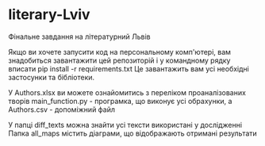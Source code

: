 # literary-Lviv
Фінальне завдання на літературний Львів

Якщо ви хочете запусити код на персональному комп'ютері, вам знадобиться завантажити цей репозиторій і у командному рядку вписати 
pip install -r requirements.txt
Це завантажить вам усі необхідні застосунки та бібліотеки.

У Authors.xlsx ви можете ознайомитись з переліком проаналізованих творів
main_function.py - програмка, що виконує усі обрахунки, а Аuthors.csv - допоміжний файл

У папці diff_texts можна знайти усі тексти використані у дослідженні
Папка all_maps містить діаграми, що відображають отримані результати

